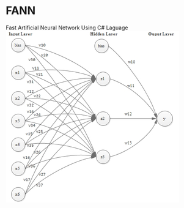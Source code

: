 # FANN
Fast Artificial Neural Network Using C# Laguage
![alt tag](https://github.com/PurwantoGZ/FANN/blob/master/arcBP.jpg)

